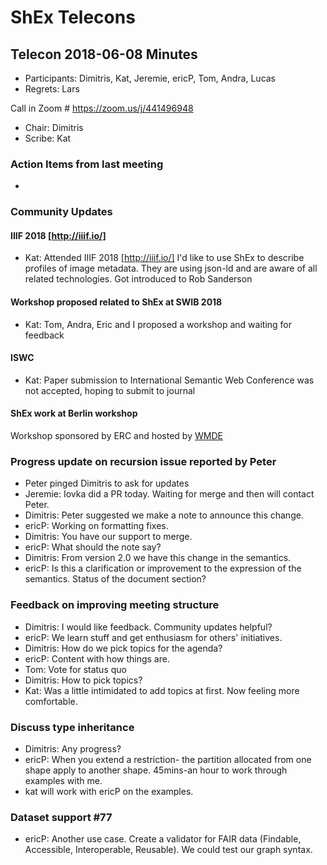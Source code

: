 # ShEx Telecons

## Telecon 2018-06-08  Minutes

* Participants: Dimitris, Kat, Jeremie, ericP, Tom, Andra, Lucas
* Regrets: Lars

Call in Zoom # https://zoom.us/j/441496948


* Chair: Dimitris
* Scribe: Kat

### Action Items from last meeting
* 

### Community Updates
#### IIIF 2018 [http://iiif.io/]
* Kat: Attended IIIF 2018 [http://iiif.io/] I'd like to use ShEx to describe profiles  of image metadata. They are using json-ld and are aware of all related technologies. Got introduced to Rob Sanderson

#### Workshop proposed related to ShEx at SWIB 2018
* Kat: Tom, Andra, Eric and I proposed a workshop and waiting for feedback

#### ISWC

* Kat: Paper submission to International Semantic Web Conference was not accepted, hoping to submit to journal

#### ShEx work at Berlin workshop
Workshop sponsored by ERC and hosted by [WMDE](https://www.wikidata.org/wiki/Wikidata:WikiProject_Wikidata_for_research/Meetups/2018-06-17-19-Berlin)

### Progress update on recursion issue reported by Peter
* Peter pinged Dimitris to ask for updates
* Jeremie: Iovka did a PR today. Waiting for merge and then will contact Peter.
* Dimitris: Peter suggested we make a note to announce this change.
* ericP: Working on formatting fixes.
* Dimitris: You have our support to merge.
* ericP: What should the note say?
* Dimitris: From version 2.0 we have this change in the semantics.
* ericP: Is this a clarification or improvement to the expression of the semantics. Status of the document section?

### Feedback on improving meeting structure
* Dimitris: I would like feedback. Community updates helpful?
* ericP: We learn stuff and get enthusiasm for others' initiatives.
* Dimitris: How do we pick topics for the agenda?
* ericP: Content with how things are. 
* Tom: Vote for status quo
* Dimitris: How to pick topics?
* Kat: Was a little intimidated to add topics at first. Now feeling more comfortable.

### Discuss type inheritance
* Dimitris: Any progress?
* ericP: When you extend a restriction- the partition allocated from one shape apply to another shape. 45mins-an hour to work through examples with me. 
* kat will work with ericP on the examples.

### Dataset support #77
* ericP: Another use case. Create a validator for FAIR data (Findable, Accessible, Interoperable, Reusable). We could test our graph syntax. 

